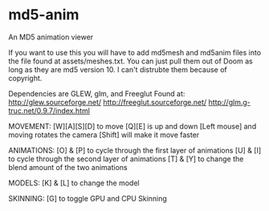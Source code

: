 # md5-anim
An MD5 animation viewer

If you want to use this you will have to add md5mesh and md5anim files into the file found at assets/meshes.txt.
You can just pull them out of Doom as long as they are md5 version 10. I can't distrubte them because of copyright. 

Dependencies are GLEW, glm, and Freeglut
Found at:
http://glew.sourceforge.net/
http://freeglut.sourceforge.net/
http://glm.g-truc.net/0.9.7/index.html

MOVEMENT:
[W][A][S][D] to move
[Q][E] is up and down
[Left mouse] and moving rotates the camera
[Shift] will make it move faster

ANIMATIONS:
[O] & [P] to cycle through the first layer of animations
[U] & [I] to cycle through the second layer of animations
[T] & [Y] to change the blend amount of the two animations

MODELS:
[K] & [L] to change the model

SKINNING:
[G] to toggle GPU and CPU Skinning
